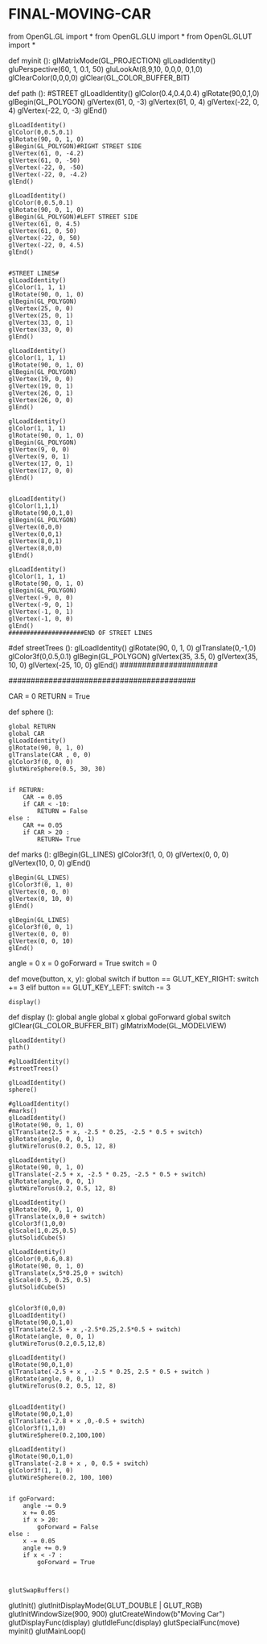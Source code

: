 # FINAL-MOVING-CAR
from OpenGL.GL import *
from OpenGL.GLU import *
from OpenGL.GLUT import *


def myinit ():
    glMatrixMode(GL_PROJECTION)
    glLoadIdentity()
    gluPerspective(60, 1, 0.1, 50)
    gluLookAt(8,9,10,
              0,0,0,
              0,1,0)
    glClearColor(0,0,0,0)
    glClear(GL_COLOR_BUFFER_BIT)


def path (): #STREET
    glLoadIdentity()
    glColor(0.4,0.4,0.4)
    glRotate(90,0,1,0)
    glBegin(GL_POLYGON)
    glVertex(61, 0, -3)
    glVertex(61, 0, 4)
    glVertex(-22, 0, 4)
    glVertex(-22, 0, -3)
    glEnd()


    glLoadIdentity()
    glColor(0,0.5,0.1)
    glRotate(90, 0, 1, 0)
    glBegin(GL_POLYGON)#RIGHT STREET SIDE
    glVertex(61, 0, -4.2)
    glVertex(61, 0, -50)
    glVertex(-22, 0, -50)
    glVertex(-22, 0, -4.2)
    glEnd()

    glLoadIdentity()
    glColor(0,0.5,0.1)
    glRotate(90, 0, 1, 0)
    glBegin(GL_POLYGON)#LEFT STREET SIDE
    glVertex(61, 0, 4.5)
    glVertex(61, 0, 50)
    glVertex(-22, 0, 50)
    glVertex(-22, 0, 4.5)
    glEnd()


    #STREET LINES#
    glLoadIdentity()
    glColor(1, 1, 1)
    glRotate(90, 0, 1, 0)
    glBegin(GL_POLYGON)
    glVertex(25, 0, 0)
    glVertex(25, 0, 1)
    glVertex(33, 0, 1)
    glVertex(33, 0, 0)
    glEnd()

    glLoadIdentity()
    glColor(1, 1, 1)
    glRotate(90, 0, 1, 0)
    glBegin(GL_POLYGON)
    glVertex(19, 0, 0)
    glVertex(19, 0, 1)
    glVertex(26, 0, 1)
    glVertex(26, 0, 0)
    glEnd()

    glLoadIdentity()
    glColor(1, 1, 1)
    glRotate(90, 0, 1, 0)
    glBegin(GL_POLYGON)
    glVertex(9, 0, 0)
    glVertex(9, 0, 1)
    glVertex(17, 0, 1)
    glVertex(17, 0, 0)
    glEnd()


    glLoadIdentity()
    glColor(1,1,1)
    glRotate(90,0,1,0)
    glBegin(GL_POLYGON)
    glVertex(0,0,0)
    glVertex(0,0,1)
    glVertex(8,0,1)
    glVertex(8,0,0)
    glEnd()

    glLoadIdentity()
    glColor(1, 1, 1)
    glRotate(90, 0, 1, 0)
    glBegin(GL_POLYGON)
    glVertex(-9, 0, 0)
    glVertex(-9, 0, 1)
    glVertex(-1, 0, 1)
    glVertex(-1, 0, 0)
    glEnd()
    #####################END OF STREET LINES



#def streetTrees ():
    glLoadIdentity()
    glRotate(90, 0, 1, 0)
    glTranslate(0,-1,0)
    glColor3f(0,0.5,0.1)
    glBegin(GL_POLYGON)
    glVertex(35, 3.5, 0)
    glVertex(35, 10, 0)
    glVertex(-25, 10, 0)
    glEnd()
    ######################

##########################################

CAR = 0
RETURN = True

def sphere ():

    global RETURN
    global CAR
    glLoadIdentity()
    glRotate(90, 0, 1, 0)
    glTranslate(CAR , 0, 0)
    glColor3f(0, 0, 0)
    glutWireSphere(0.5, 30, 30)


    if RETURN:
        CAR -= 0.05
        if CAR < -10:
            RETURN = False
    else :
        CAR += 0.05
        if CAR > 20 :
            RETURN= True




def marks ():
    glBegin(GL_LINES)
    glColor3f(1, 0, 0)
    glVertex(0, 0, 0)
    glVertex(10, 0, 0)
    glEnd()

    glBegin(GL_LINES)
    glColor3f(0, 1, 0)
    glVertex(0, 0, 0)
    glVertex(0, 10, 0)
    glEnd()

    glBegin(GL_LINES)
    glColor3f(0, 0, 1)
    glVertex(0, 0, 0)
    glVertex(0, 0, 10)
    glEnd()

angle = 0
x = 0
goForward = True
switch = 0

def move(button, x, y):
    global switch
    if button == GLUT_KEY_RIGHT:
        switch += 3
    elif button == GLUT_KEY_LEFT:
        switch -= 3


    display()

def display ():
    global angle
    global x
    global goForward
    global switch
    glClear(GL_COLOR_BUFFER_BIT)
    glMatrixMode(GL_MODELVIEW)






    glLoadIdentity()
    path()

    #glLoadIdentity()
    #streetTrees()

    glLoadIdentity()
    sphere()

    #glLoadIdentity()
    #marks()
    glLoadIdentity()
    glRotate(90, 0, 1, 0)
    glTranslate(2.5 + x, -2.5 * 0.25, -2.5 * 0.5 + switch)
    glRotate(angle, 0, 0, 1)
    glutWireTorus(0.2, 0.5, 12, 8)

    glLoadIdentity()
    glRotate(90, 0, 1, 0)
    glTranslate(-2.5 + x, -2.5 * 0.25, -2.5 * 0.5 + switch)
    glRotate(angle, 0, 0, 1)
    glutWireTorus(0.2, 0.5, 12, 8)

    glLoadIdentity()
    glRotate(90, 0, 1, 0)
    glTranslate(x,0,0 + switch)
    glColor3f(1,0,0)
    glScale(1,0.25,0.5)
    glutSolidCube(5)

    glLoadIdentity()
    glColor(0,0.6,0.8)
    glRotate(90, 0, 1, 0)
    glTranslate(x,5*0.25,0 + switch)
    glScale(0.5, 0.25, 0.5)
    glutSolidCube(5)


    glColor3f(0,0,0)
    glLoadIdentity()
    glRotate(90,0,1,0)
    glTranslate(2.5 + x ,-2.5*0.25,2.5*0.5 + switch)
    glRotate(angle, 0, 0, 1)
    glutWireTorus(0.2,0.5,12,8)

    glLoadIdentity()
    glRotate(90,0,1,0)
    glTranslate(-2.5 + x , -2.5 * 0.25, 2.5 * 0.5 + switch )
    glRotate(angle, 0, 0, 1)
    glutWireTorus(0.2, 0.5, 12, 8)


    glLoadIdentity()
    glRotate(90,0,1,0)
    glTranslate(-2.8 + x ,0,-0.5 + switch)
    glColor3f(1,1,0)
    glutWireSphere(0.2,100,100)

    glLoadIdentity()
    glRotate(90,0,1,0)
    glTranslate(-2.8 + x , 0, 0.5 + switch)
    glColor3f(1, 1, 0)
    glutWireSphere(0.2, 100, 100)


    if goForward:
        angle -= 0.9
        x += 0.05
        if x > 20:
            goForward = False
    else :
        x -= 0.05
        angle += 0.9
        if x < -7 :
            goForward = True



    glutSwapBuffers()



glutInit()
glutInitDisplayMode(GLUT_DOUBLE | GLUT_RGB)
glutInitWindowSize(900, 900)
glutCreateWindow(b"Moving Car")
glutDisplayFunc(display)
glutIdleFunc(display)
glutSpecialFunc(move)
myinit()
glutMainLoop()
